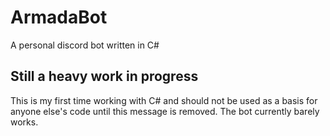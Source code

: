 # ArmadaBot
A personal discord bot written in C#

## Still a heavy work in progress
This is my first time working with C# and should not be used as a basis for anyone else's code until this message is removed. The bot currently barely works.